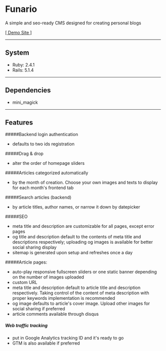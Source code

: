 # Funario
A simple and seo-ready CMS designed for creating personal blogs  

[[ Demo Site ]](https://www.funario.cc)

----
## System
* Ruby: 2.4.1
* Rails: 5.1.4

----
## Dependencies
* mini_magick

----
## Features
#####Backend login authentication 

* defaults to two ids registration

#####Drag & drop 

* alter the order of homepage sliders

#####Articles categorized automatically

* by the month of creation. Choose your own images and texts to display for each month's frontend tab

#####Search articles (backend) 

* by article titles, author names, or narrow it down by datepicker

#####SEO

* meta title and description are customizable for all pages, except error pages
* og title and description default to the contents of meta title and descriptions respectively; uploading og images is available for better social sharing display
* sitemap is generated upon setup and refreshes once a day

#####Article pages:

* auto-play responsive fullscreen sliders or one static banner depending on the number of images uploaded
* custom URL
* meta title and description default to article title and description respectively. Taking control of the content of meta description with proper keywords implementation is recommended
* og image defaults to article's cover image. Upload other images for social sharing if preferred
* article comments available through disqus

##### Web traffic tracking

* put in Google Analytics tracking ID and it's ready to go
* GTM is also available if preferred
